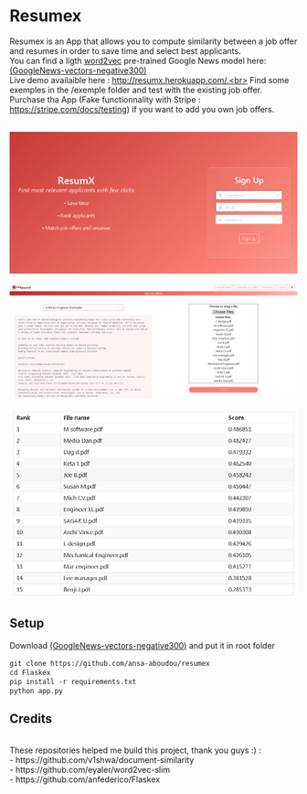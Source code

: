 # Resumex
Resumex is an App that allows you to compute similarity between a job offer and resumes in order to save time and select best applicants.<br>
You can find a ligth [word2vec](https://code.google.com/archive/p/word2vec/) pre-trained Google News model here: [(GoogleNews-vectors-negative300)](https://drive.google.com/file/d/0B7XkCwpI5KDYNlNUTTlSS21pQmM)<br>
Live demo availaible here : http://resumx.herokuapp.com/.<br>
Find some exemples in the /exemple folder and test with the existing job offer.<br>
Purchase tha App (Fake functionnality with Stripe : https://stripe.com/docs/testing) if you want to add you own job offers.<br>
<br>
<p align="center"><img src="https://raw.githubusercontent.com/ansa-aboudou/resumex/master/static/images/login.jpg"><p>
<p align="center"><img src="https://raw.githubusercontent.com/ansa-aboudou/resumex/master/static/images/home.jpg"><p>
<p align="center"><img src="https://raw.githubusercontent.com/ansa-aboudou/resumex/master/static/images/results.jpg"><p>

## Setup
Download [(GoogleNews-vectors-negative300)](https://drive.google.com/file/d/0B7XkCwpI5KDYNlNUTTlSS21pQmM) and put it in root folder<br>
```
git clone https://github.com/ansa-aboudou/resumex
cd Flaskex
pip install -r requirements.txt
python app.py
```
## Credits
<br>
These repositories helped me build this project, thank you guys :) :<br>
- https://github.com/v1shwa/document-similarity<br>
- https://github.com/eyaler/word2vec-slim<br>
- https://github.com/anfederico/Flaskex<br>
